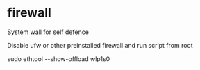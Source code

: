 # firewall
System wall for self defence
 
Disable ufw or other preinstalled firewall and run script from root

sudo ethtool --show-offload wlp1s0

